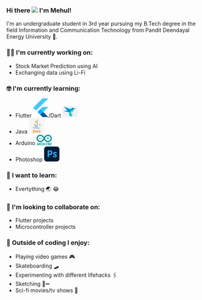 ### Hi there <img src="https://media.giphy.com/media/hvRJCLFzcasrR4ia7z/giphy.gif" width="25px"> I'm Mehul!

I'm an undergraduate student in 3rd year pursuing my B.Tech degree in the field Information and Communication Technology from Pandit Deendayal Energy University 🏫.


### :technologist: I'm currently working on:

- Stock Market Prediction using AI
- Exchanging data using Li-Fi

### :nerd_face: I'm currently learning:

- Flutter <img src="https://raw.githubusercontent.com/mehulsudrik2310/mehulsudrik2310/master/assets/flutter.png" height="auto" width="40">/Dart <img src="https://raw.githubusercontent.com/mehulsudrik2310/mehulsudrik2310/master/assets/dart.jfif" height="auto" width="40">
- Java <img src="https://raw.githubusercontent.com/mehulsudrik2310/mehulsudrik2310/master/assets/java.png" height="auto" width="40">
- Arduino <img src="https://raw.githubusercontent.com/mehulsudrik2310/mehulsudrik2310/master/assets/arduino.png" height="auto" width="40">
- Photoshop <img src="https://raw.githubusercontent.com/mehulsudrik2310/mehulsudrik2310/master/assets/photoshop.png" height="auto" width="40">

### :thinking: I want to learn:

- Evertything 🌏 😂

### 👯 I'm looking to collaborate on:

- Flutter projects
- Microcontroller projects

### 🧠 Outside of coding I enjoy:

- Playing video games 🎮
- Skateboarding 🛹
- Experimenting with different lifehacks 🖇
- Sketching 🔲✏
- Sci-fi movies/tv shows 🖖
